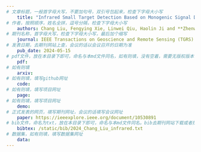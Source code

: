 ```yaml
---
# 文章标题，一般首字母大写，不要加句号，双引号包起来，检查下字母大小写
    title: "Infrared Small Target Detection Based on Monogenic Signal Decomposition"
# 作者，按照顺序，姓名全拼，逗号分隔，检查下字母大小写
    authors: Chang Liu, Fengying Xie, Linwei Qiu, Haolin Ji and **Zhenwei Shi**
# 期刊名称，首字母大写，检查下字母大小写，最后加个缩写
    journal: IEEE Transactions on Geoscience and Remote Sensing (TGRS)
# 发表日期，去期刊网站上查，会议的话以会议召开的日期为准
    pub_date: 2024-05-15
# pdf文件，放在本目录下即可，命名与本md文件同名，如有则填，没有空着，需要无版权版本
    pdf: 
# 如有则填
    arxiv: 
# 如有则填，填写github网址
    code: 
# 如有则填，填写项目网址
    page: 
# 如有则填，填写项目网址
    demo: 
# 正式发表的网页，填写期刊网址，会议的话填写会议网址
    paper: https://ieeexplore.ieee.org/document/10530891
# bib文件，命名为txt，放在本目录下即可，命名与本md文件同名。bib去期刊网站下载或者找不到去google scholar上
    bibtex: /static/bib/2024_Chang_Liu_infrared.txt
# 数据集，如有则填，填写数据集网址
    data:
---
```

